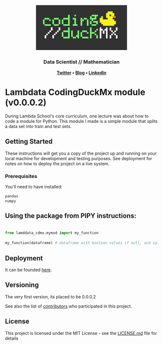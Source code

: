 <h1 align="center">
	<img
		width="300"
		alt="coding duck MX"
		src="https://raw.githubusercontent.com/CodingDuckmx/hello-world/master/codingduckMX_logo.jpeg?sanitize=true">
</h1>

<h3 align="center">
	Data Scientist // Mathematician
</h3>

<p align="center">
	<strong>
    <a href="https://twitter.com/CodingDuckmx">Twitter</a>
		•
		<a href="https://medium.com/@CodingDuckMx">Blog</a>
		•
		<a href="https://www.linkedin.com/in/jesus-caballero-medrano/">LinkedIn</a>
	</strong>
</p>

# Lambdata CodingDuckMx module (v0.0.0.2)

During Lambda School's core curriculum, one lecture was about how to code a module for Python.  This module I made is a simple module that splits a data set into train and test sets. 

## Getting Started

These instructions will get you a copy of the project up and running on your local machine for development and testing purposes. See deployment for notes on how to deploy the project on a live system.

### Prerequisites

You'll need to have installed:

```
pandas
numpy
```

## Using the package from PIPY instructions:

```py

from lamddata_cdmx.mymod import my_function

my_function(dataframe) # dataframe with boolean values if null, and split values into train and test subset

```


## Deployment

It can be founded <a href="https://test.pypi.org/project/my-function-lambdata-codingduckmx/"> here</a>.

## Versioning

The very first version, its placed to be 0.0.0.2


See also the list of [contributors](https://github.com/your/project/contributors) who participated in this project.

## License

This project is licensed under the MIT License - see the [LICENSE.md](LICENSE.md) file for details
